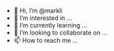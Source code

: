 - 👋 Hi, I’m @markli
- 👀 I’m interested in ...
- 🌱 I’m currently learning ...
- 💞️ I’m looking to collaborate on ...
- 📫 How to reach me ...

<!---
markli/markli is a ✨ special ✨ repository because its `README.md` (this file) appears on your GitHub profile.
You can click the Preview link to take a look at your changes.
--->
